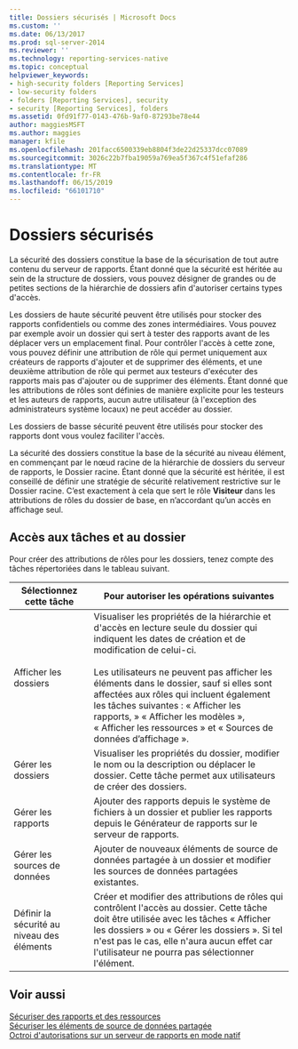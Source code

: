 ```yaml
---
title: Dossiers sécurisés | Microsoft Docs
ms.custom: ''
ms.date: 06/13/2017
ms.prod: sql-server-2014
ms.reviewer: ''
ms.technology: reporting-services-native
ms.topic: conceptual
helpviewer_keywords:
- high-security folders [Reporting Services]
- low-security folders
- folders [Reporting Services], security
- security [Reporting Services], folders
ms.assetid: 0fd91f77-0143-476b-9af0-87293be78e44
author: maggiesMSFT
ms.author: maggies
manager: kfile
ms.openlocfilehash: 201facc6500339eb8804f3de22d25337dcc07089
ms.sourcegitcommit: 3026c22b7fba19059a769ea5f367c4f51efaf286
ms.translationtype: MT
ms.contentlocale: fr-FR
ms.lasthandoff: 06/15/2019
ms.locfileid: "66101710"
---
```

# <a name="secure-folders"></a>Dossiers sécurisés
  La sécurité des dossiers constitue la base de la sécurisation de tout autre contenu du serveur de rapports. Étant donné que la sécurité est héritée au sein de la structure de dossiers, vous pouvez désigner de grandes ou de petites sections de la hiérarchie de dossiers afin d'autoriser certains types d'accès.  
  
 Les dossiers de haute sécurité peuvent être utilisés pour stocker des rapports confidentiels ou comme des zones intermédiaires. Vous pouvez par exemple avoir un dossier qui sert à tester des rapports avant de les déplacer vers un emplacement final. Pour contrôler l'accès à cette zone, vous pouvez définir une attribution de rôle qui permet uniquement aux créateurs de rapports d'ajouter et de supprimer des éléments, et une deuxième attribution de rôle qui permet aux testeurs d'exécuter des rapports mais pas d'ajouter ou de supprimer des éléments. Étant donné que les attributions de rôles sont définies de manière explicite pour les testeurs et les auteurs de rapports, aucun autre utilisateur (à l'exception des administrateurs système locaux) ne peut accéder au dossier.  
  
 Les dossiers de basse sécurité peuvent être utilisés pour stocker des rapports dont vous voulez faciliter l'accès.  
  
 La sécurité des dossiers constitue la base de la sécurité au niveau élément, en commençant par le nœud racine de la hiérarchie de dossiers du serveur de rapports, le Dossier racine. Étant donné que la sécurité est héritée, il est conseillé de définir une stratégie de sécurité relativement restrictive sur le Dossier racine. C’est exactement à cela que sert le rôle **Visiteur** dans les attributions de rôles du dossier de base, en n’accordant qu’un accès en affichage seul.  
  
## <a name="tasks-and-folder-access"></a>Accès aux tâches et au dossier  
 Pour créer des attributions de rôles pour les dossiers, tenez compte des tâches répertoriées dans le tableau suivant.  
  
|Sélectionnez cette tâche|Pour autoriser les opérations suivantes|  
|----------------------|---------------------------|  
|Afficher les dossiers|Visualiser les propriétés de la hiérarchie et d'accès en lecture seule du dossier qui indiquent les dates de création et de modification de celui-ci.<br /><br /> Les utilisateurs ne peuvent pas afficher les éléments dans le dossier, sauf si elles sont affectées aux rôles qui incluent également les tâches suivantes : « Afficher les rapports, » « Afficher les modèles », « Afficher les ressources » et « Sources de données d’affichage ».|  
|Gérer les dossiers|Visualiser les propriétés du dossier, modifier le nom ou la description ou déplacer le dossier. Cette tâche permet aux utilisateurs de créer des dossiers.|  
|Gérer les rapports|Ajouter des rapports depuis le système de fichiers à un dossier et publier les rapports depuis le Générateur de rapports sur le serveur de rapports.|  
|Gérer les sources de données|Ajouter de nouveaux éléments de source de données partagée à un dossier et modifier les sources de données partagées existantes.|  
|Définir la sécurité au niveau des éléments|Créer et modifier des attributions de rôles qui contrôlent l'accès au dossier. Cette tâche doit être utilisée avec les tâches « Afficher les dossiers » ou « Gérer les dossiers ». Si tel n'est pas le cas, elle n'aura aucun effet car l'utilisateur ne pourra pas sélectionner l'élément.|  
  
## <a name="see-also"></a>Voir aussi  
 [Sécuriser des rapports et des ressources](secure-reports-and-resources.md)   
 [Sécuriser les éléments de source de données partagée](secure-shared-data-source-items.md)   
 [Octroi d'autorisations sur un serveur de rapports en mode natif](granting-permissions-on-a-native-mode-report-server.md)  
  
  
